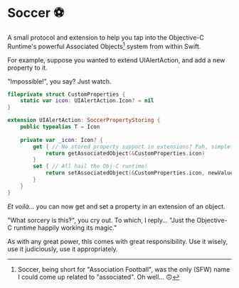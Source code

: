 # Soccer ⚽️

A small protocol and extension to help you tap into the Objective-C Runtime's powerful Associated Objects[^1] system from within Swift.

For example, suppose you wanted to extend UIAlertAction, and add a new property to it.

"Impossible!", you say? Just watch.

```Swift
fileprivate struct CustomProperties {
    static var icon: UIAlertAction.Icon? = nil
}

extension UIAlertAction: SoccerPropertyStoring {
    public typealias T = Icon
    
    private var _icon: Icon? {
        get { // No stored property support in extensions? Pah, simpletons. Associated Objects to the rescue!
            return getAssociatedObject(&CustomProperties.icon)
        }
        set { // All hail the Obj-C runtime!
            return setAssociatedObject(&CustomProperties.icon, newValue: newValue)
        }
    }
}
```

_Et voilà…_ you can now get and set a property in an extension of an object.

"What sorcery is this‽", you cry out. To which, I reply… "Just the Objective-C runtime happily working its magic."

As with any great power, this comes with great responsibility. Use it wisely, use it judiciously, use it appropriately.

[^1]: Soccer, being short for "Association Football", was the only (SFW) name I could come up related to "associated". Oh well… 🙃 
